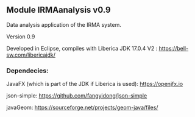 ## Module IRMAanalysis v0.9

Data analysis application of the IRMA system. 

Version 0.9

Developed in Eclipse, compiles with Liberica JDK 17.0.4 V2 : https://bell-sw.com/libericajdk/



### Dependecies:

JavaFX (which is part of the JDK if Liberica is used): https://openjfx.io

json-simple: https://github.com/fangyidong/json-simple

javaGeom: https://sourceforge.net/projects/geom-java/files/





